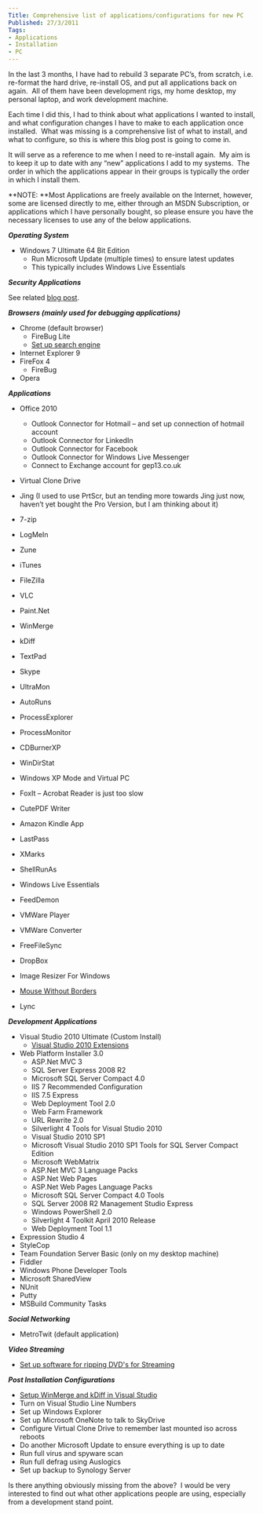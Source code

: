 ```yaml
---
Title: Comprehensive list of applications/configurations for new PC
Published: 27/3/2011
Tags:
- Applications
- Installation
- PC
---
```


In the last 3 months, I have had to rebuild 3 separate PC’s, from scratch, i.e. re-format the hard drive, re-install OS, and put all applications back on again.  All of them have been development rigs, my home desktop, my personal laptop, and work development machine.

Each time I did this, I had to think about what applications I wanted to install, and what configuration changes I have to make to each application once installed.  What was missing is a comprehensive list of what to install, and what to configure, so this is where this blog post is going to come in.

It will serve as a reference to me when I need to re-install again.  My aim is to keep it up to date with any “new” applications I add to my systems.  The order in which the applications appear in their groups is typically the order in which I install them.

**NOTE: **Most Applications are freely available on the Internet, however, some are licensed directly to me, either through an MSDN Subscription, or applications which I have personally bought, so please ensure you have the necessary licenses to use any of the below applications.

**_Operating System_**

- Windows 7 Ultimate 64 Bit Edition
  - Run Microsoft Update (multiple times) to ensure latest updates
  - This typically includes Windows Live Essentials

**_Security Applications_**

See related [blog post](http://www.gep13.co.uk/blog/too-much-security-or-not-enough).

**_Browsers (mainly used for debugging applications)_**

- Chrome (default browser)
  - FireBug Lite
  - [Set up search engine](http://www.gep13.co.uk/blog/google-chrome-search-for-msdn)
- Internet Explorer 9
- FireFox 4
  - FireBug
- Opera


**_Applications_**

- Office 2010
  - Outlook Connector for Hotmail – and set up connection of hotmail account
  - Outlook Connector for LinkedIn
  - Outlook Connector for Facebook
  - Outlook Connector for Windows Live Messenger
  - Connect to Exchange account for gep13.co.uk

- Virtual Clone Drive
- Jing (I used to use PrtScr, but an tending more towards Jing just now, haven’t yet bought the Pro Version, but I am thinking about it)
- 7-zip
- LogMeIn
- Zune
- iTunes
- FileZilla
- VLC
- Paint.Net
- WinMerge
- kDiff
- TextPad
- Skype
- UltraMon
- AutoRuns
- ProcessExplorer
- ProcessMonitor
- CDBurnerXP
- WinDirStat
- Windows XP Mode and Virtual PC
- FoxIt – Acrobat Reader is just too slow
- CutePDF Writer
- Amazon Kindle App
- LastPass
- XMarks
- ShellRunAs
- Windows Live Essentials
- FeedDemon
- VMWare Player
- VMWare Converter
- FreeFileSync
- DropBox
- Image Resizer For Windows
- [Mouse Without Borders](http://www.gep13.co.uk/blog/mouse-without-borders)
- Lync

**_Development Applications_**

- Visual Studio 2010 Ultimate (Custom Install)
  - [Visual Studio 2010 Extensions](http://www.gep13.co.uk/blog/visual-studio-2010-extensions)
- Web Platform Installer 3.0
  - ASP.Net MVC 3
  - SQL Server Express 2008 R2
  - Microsoft SQL Server Compact 4.0
  - IIS 7 Recommended Configuration
  - IIS 7.5 Express
  - Web Deployment Tool 2.0
  - Web Farm Framework
  - URL Rewrite 2.0
  - Silverlight 4 Tools for Visual Studio 2010
  - Visual Studio 2010 SP1
  - Microsoft Visual Studio 2010 SP1 Tools for SQL Server Compact Edition
  - Microsoft WebMatrix
  - ASP.Net MVC 3 Language Packs
  - ASP.Net Web Pages
  - ASP.Net Web Pages Language Packs
  - Microsoft SQL Server Compact 4.0 Tools
  - SQL Server 2008 R2 Management Studio Express
  - Windows PowerShell 2.0
  - Silverlight 4 Toolkit April 2010 Release
  - Web Deployment Tool 1.1
- Expression Studio 4
- StyleCop
- Team Foundation Server Basic (only on my desktop machine)
- Fiddler
- Windows Phone Developer Tools
- Microsoft SharedView
- NUnit
- Putty
- MSBuild Community Tasks

**_Social Networking_**

- MetroTwit (default application)

_**Video Streaming**_

- [Set up software for ripping DVD's for Streaming](http://www.gep13.co.uk/blog/streaming-movies-from-synology-server-to-ps3)

**_Post Installation Configurations_**

- [Setup WinMerge and kDiff in Visual Studio](http://www.gep13.co.uk/blog/visual-studio-2010-compare-and-merge-tool-configuration)
- Turn on Visual Studio Line Numbers
- Set up Windows Explorer
- Set up Microsoft OneNote to talk to SkyDrive
- Configure Virtual Clone Drive to remember last mounted iso across reboots
- Do another Microsoft Update to ensure everything is up to date
- Run full virus and spyware scan
- Run full defrag using Auslogics
- Set up backup to Synology Server

Is there anything obviously missing from the above?  I would be very interested to find out what other applications people are using, especially from a development stand point.
